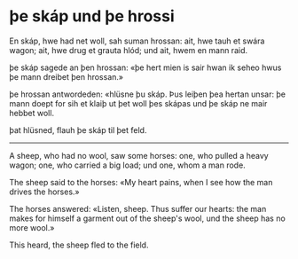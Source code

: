 # þe skáp und þe hrossi

En skáp, hwe had net woll, sah suman hrossan: ait, hwe tauh et swára wagon; ait,
hwe drug et grauta hlód; und ait, hwem en mann raid.

þe skáp sagede an þen hrossan: «þe hert mien is sair hwan ik seheo hwus þe mann
dreibet þen hrossan.»

þe hrossan antwordeden: «hlüsne þu skáp. Þus leiþen þea hertan unsar: þe mann
doept for sih et klaiþ ut þet woll þes skápas und þe skáp ne mair hebbet woll.

þat hlüsned, flauh þe skáp til þet feld.

---

A sheep, who had no wool, saw some horses: one, who pulled a heavy wagon; one,
who carried a big load; und one, whom a man rode.

The sheep said to the horses: «My heart pains, when I see how the man drives the
horses.»

The horses answered: «Listen, sheep. Thus suffer our hearts: the man makes for
himself a garment out of the sheep's wool, und the sheep has no more wool.»

This heard, the sheep fled to the field.
